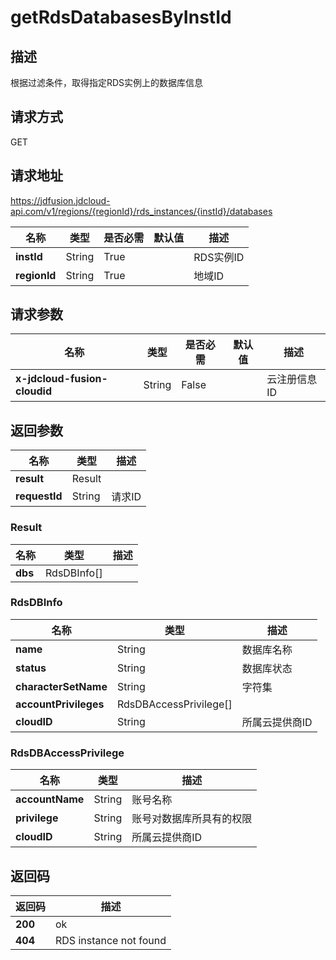 # getRdsDatabasesByInstId


## 描述
根据过滤条件，取得指定RDS实例上的数据库信息

## 请求方式
GET

## 请求地址
https://jdfusion.jdcloud-api.com/v1/regions/{regionId}/rds_instances/{instId}/databases

|名称|类型|是否必需|默认值|描述|
|---|---|---|---|---|
|**instId**|String|True| |RDS实例ID|
|**regionId**|String|True| |地域ID|

## 请求参数
|名称|类型|是否必需|默认值|描述|
|---|---|---|---|---|
|**x-jdcloud-fusion-cloudid**|String|False| |云注册信息ID|


## 返回参数
|名称|类型|描述|
|---|---|---|
|**result**|Result| |
|**requestId**|String|请求ID|

### Result
|名称|类型|描述|
|---|---|---|
|**dbs**|RdsDBInfo[]| |
### RdsDBInfo
|名称|类型|描述|
|---|---|---|
|**name**|String|数据库名称|
|**status**|String|数据库状态|
|**characterSetName**|String|字符集|
|**accountPrivileges**|RdsDBAccessPrivilege[]| |
|**cloudID**|String|所属云提供商ID|
### RdsDBAccessPrivilege
|名称|类型|描述|
|---|---|---|
|**accountName**|String|账号名称|
|**privilege**|String|账号对数据库所具有的权限|
|**cloudID**|String|所属云提供商ID|

## 返回码
|返回码|描述|
|---|---|
|**200**|ok|
|**404**|RDS instance not found|
